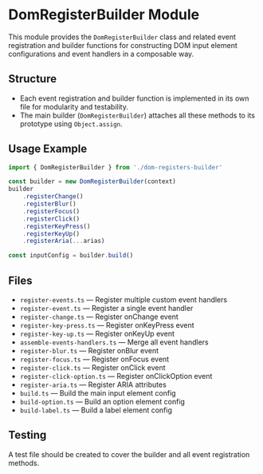 # DomRegisterBuilder Module

This module provides the `DomRegisterBuilder` class and related event registration and builder functions for constructing DOM input element configurations and event handlers in a composable way.

## Structure

- Each event registration and builder function is implemented in its own file for modularity and testability.
- The main builder (`DomRegisterBuilder`) attaches all these methods to its prototype using `Object.assign`.

## Usage Example

```typescript
import { DomRegisterBuilder } from './dom-registers-builder'

const builder = new DomRegisterBuilder(context)
builder
    .registerChange()
    .registerBlur()
    .registerFocus()
    .registerClick()
    .registerKeyPress()
    .registerKeyUp()
    .registerAria(...arias)

const inputConfig = builder.build()
```

## Files

- `register-events.ts` — Register multiple custom event handlers
- `register-event.ts` — Register a single event handler
- `register-change.ts` — Register onChange event
- `register-key-press.ts` — Register onKeyPress event
- `register-key-up.ts` — Register onKeyUp event
- `assemble-events-handlers.ts` — Merge all event handlers
- `register-blur.ts` — Register onBlur event
- `register-focus.ts` — Register onFocus event
- `register-click.ts` — Register onClick event
- `register-click-option.ts` — Register onClickOption event
- `register-aria.ts` — Register ARIA attributes
- `build.ts` — Build the main input element config
- `build-option.ts` — Build an option element config
- `build-label.ts` — Build a label element config

## Testing

A test file should be created to cover the builder and all event registration methods.
